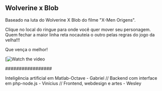 ## Wolverine x Blob

Baseado na luta do Wolverine X Blob do filme "X-Men Origens".

Clique no local do ringue para onde você quer mover seu personagem. Quem fechar a maior linha reta nocauteia o outro pelas regras do jogo da velha!!!

Que vença o melhor!

[![Watch the video](https://www.youtube.com/watch?v=Awj8GTs1Zh8)

#################

Inteligência artificial em Matlab-Octave - Gabriel //
Backend com interface em php-node.js - Vinícius  //
Frontend, webdesign e artes - Wesley
